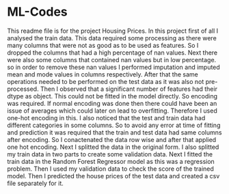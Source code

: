 # ML-Codes
This readme file is for the project Housing Prices.
In this project first of all I analysed the train data. This data required some processing as there were many columns that were not as good as to be used as features.
So I dropped the columns that had a high percentage of nan values.
Next there were also some columns that contained nan values but in low percentage.
so in order to remove these nan values I performed imputation and imputed mean and mode values in columns respectively.
After that the same operations needed to be performed on the test data as it was also not pre-processed.
Then I observed that a significant number of features had their dtype as object. This could not be fitted in the model directly. So encoding was required.
If normal encoding was done then there could have been an issue of averages which could later on lead to overfitting.
Therefore I used one-hot encoding in this. I also noticed that the test and train data had different categories in some columns. 
So to avoid any error at time of fitting and prediction it was required that the train and test data had same columns after encoding. 
So I conactenated the data row wise and after that applied one hot encoding.
Next I splitted the data in the original form.
I also splitted my train data in two parts to create some validation data.
Next I fitted the train data in the Random Forest Regressor model as this was a regression problem.
Then I used my validation data to check the score of the trained model.
Then I predicted the house prices of the test data and created a csv file separately for it.
